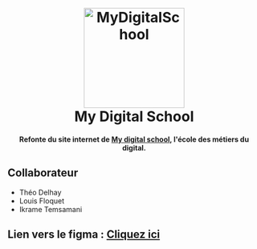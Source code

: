 
<h1 align="center">
  <br>
  <a href="https://www.mydigitalschool.com/"><img src="https://www.mydigitalschool.com/sites/default/files/2023-12/MicrosoftTeams-image%20%2816%29.png" alt="MyDigitalSchool" width="200"></a>
  <br>
  My Digital School
  <br>
</h1>

<h4 align="center">Refonte du site internet de <a href="https://www.mydigitalschool.com/" target="_blank">My digital school</a>, l'école des métiers du digital.</h4>

## Collaborateur

* Théo Delhay
* Louis Floquet
* Ikrame Temsamani

## Lien vers le figma : <a href="https://www.figma.com/design/esNItImYTE6oEPEb34J3BD/MDS-Projet-Refonte?node-id=11-10&t=DggBJmJmsdeQQtaz-1">Cliquez ici</a>
